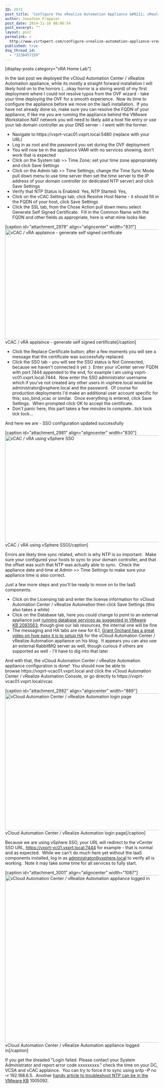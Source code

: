 ```yaml
---
ID: 2972
post_title: 'Configure the vRealize Automation Appliance &#8211; vRealize Automation Series Part 3'
author: Jonathan Frappier
post_date: 2014-11-16 08:00:54
post_excerpt: ""
layout: post
permalink: >
  http://www.virtxpert.com/configure-vrealize-automation-appliance-vrealize-automation-series-part-3/
published: true
dsq_thread_id:
  - "3230457259"
---
```

[display-posts category="vRA Home Lab"]

In the last post we deployed the vCloud Automation Center / vRealize Automation appliance, while its mostly a straight forward installation I will likely hold on to the horrors (...okay horror is a storng word) of my first deployment where I could not resolve typos from the OVF wizard - take your time deploying the OVF for a smooth experience.  Now its time to configure the appliance before we move on the IaaS installation.  If you have not already done so, make sure you can resolve the FQDN of your appliance, if like me you are running the appliance behind the VMware Workstation NAT network you will need to likely add a host file entry or use your lab domain controller as your DNS server - I went with the former.
<ul>
	<li>Navigate to https://vxprt-vcac01.vxprt.local:5480 (replace with your URL)</li>
	<li>Log in as root and the password you set during the OVF deployment</li>
	<li>You will now be in the appliance VAMI with no services showing, don't work that is expected</li>
	<li>Click on the System tab &gt;&gt; Time Zone; set your time zone appropriately and click Save Settings</li>
	<li>Click on the Admin tab &gt;&gt; Time Settings; change the Time Sync Mode pull down menu to use time server then set the time server to the IP address of your domain controller (or dedicated NTP server) and click Save Settings</li>
	<li>Verify that NTP Status is Enabled: Yes, NTP Started: Yes,</li>
	<li>Click on the vCAC Settings tab; click Resolve Host Name - it should fill in the FQDN of your host, click Save Settings</li>
	<li>Click the SSL tab, from the Chose Action pull down menu select Generate Self Signed Certificate.  Fill in the Common Name with the FQDN and other fields as appropriate, here is what mine looks like:</li>
</ul>
[caption id="attachment_2978" align="aligncenter" width="831"]<a href="http://www.virtxpert.com/wp-content/uploads/2014/11/vcac-appliance-ssl-self-signed-generate.png"><img class="size-full wp-image-2978" src="http://www.virtxpert.com/wp-content/uploads/2014/11/vcac-appliance-ssl-self-signed-generate.png" alt="vCAC / vRA applaince - generate self signed certificate" width="831" height="361" /></a> vCAC / vRA applaince - generate self signed certificate[/caption]
<ul>
	<li>Click the Replace Certificate button; after a few moments you will see a message that the certificate was successfully replaced</li>
	<li>Click the SSO tab - you will see the SSO status is Not Connected, because we haven't connected it yet :)  Enter your vCenter server FQDN with port 7444 appended to the end, for example I am using vxprt-vc01.vxprt.local:7444.  Now enter the SSO administrator username which if you've not created any other users in vsphere.local would be administrator@vsphere.local and the password.  Of course for production deployments I'd make an additional user account specific for this; sso_bind_vcac or similar.  Once everything is entered, click Save Settings.  When prompted click OK to accept the certificate.</li>
	<li>Don't panic here, this part takes a few minutes to complete...tick tock tick tock...</li>
</ul>
And here we are - SSO configuration updated successfully

[caption id="attachment_2981" align="aligncenter" width="830"]<a href="http://www.virtxpert.com/wp-content/uploads/2014/11/vcac-sso-vsphere-connected.png"><img class="size-full wp-image-2981" src="http://www.virtxpert.com/wp-content/uploads/2014/11/vcac-sso-vsphere-connected.png" alt="vCAC / vRA using vSphere SSO" width="830" height="351" /></a> vCAC / vRA using vSphere SSO[/caption]

Errors are likely time sync related, which is why NTP is so important.  Make sure your configured your hosts to sync to your domain controller, and that the offset was such that NTP was actually able to sync.  Check the appliance date and time at Admin &gt;&gt; Time Settings to make sure your appliance time is also correct.

Just a few more steps and you'll be ready to move on to the IaaS components.
<ul>
	<li>Click on the Licensing tab and enter the license information for vCloud Automation Center / vRealize Automation then click Save Settings (this also takes a while)</li>
	<li>Click on the Database tab, here you could change to point to an external appliance just <a href="http://kb.vmware.com/kb/2083563" target="_blank">running database services as suggested in VMware KB 2083563</a>, though give our lab resources, the internal one will be fine</li>
	<li>The messaging and HA tabs are new for 6.1, <a href="http://grantorchard.com/vcac/implementation/vra-appliance-clustering-3-minutes/" target="_blank">Grant Orchard has a great video on how easy it is to setup HA</a> for the vCloud Automation Center / vRealize Automation appliance on his blog.  It appears you can also use an external RabbitMQ server as well, though curious if others are supported as well - I'll have to dig into that later</li>
</ul>
And with that, the vCloud Automation Center / vRealize Automation appliance configuration is done!  You should now be able to browse https://vxprt-vcac01.vxprt.local and click the vCloud Automation Center / vRealize Automation Console, or go directly to https://vxprt-vcac01.vxprt.local/vcac

[caption id="attachment_2982" align="aligncenter" width="889"]<a href="http://www.virtxpert.com/wp-content/uploads/2014/11/vcac-login.png"><img class="size-full wp-image-2982" src="http://www.virtxpert.com/wp-content/uploads/2014/11/vcac-login.png" alt="vCloud Automation Center / vRealize Automation login page" width="889" height="449" /></a> vCloud Automation Center / vRealize Automation login page[/caption]

Because we are using vSphere SSO, your URL will redirect to the vCenter SSO URL, https://vxprt-vc01.vxprt.local:7444 for example - that is normal and as expected.  While we can't do much here yet without the IaaS components installed, log in as administrator@vsphere.local to verify all is working.  Note it may take some time for all services to fully start.

[caption id="attachment_3001" align="aligncenter" width="1087"]<a href="http://www.virtxpert.com/wp-content/uploads/2014/11/vcac-61-appliance-running.png"><img class="size-full wp-image-3001" src="http://www.virtxpert.com/wp-content/uploads/2014/11/vcac-61-appliance-running.png" alt="vCloud Automation Center / vRealize Automation appliance logged in" width="1087" height="549" /></a> vCloud Automation Center / vRealize Automation appliance logged in[/caption]

If you get the dreaded "Login failed. Please contact your System Administrator and report error code xxxxxxxxx." check the time on your DC, VCSA and vCAC applaince.  You can try to force it to sync using sntp –P no –r 192.168.6.5.  Another <a href="http://kb.vmware.com/selfservice/microsites/search.do?language=en_US&amp;cmd=displayKC&amp;externalId=1005092" target="_blank">handy article to troubleshoot NTP can be in the VMware KB</a> 1005092.